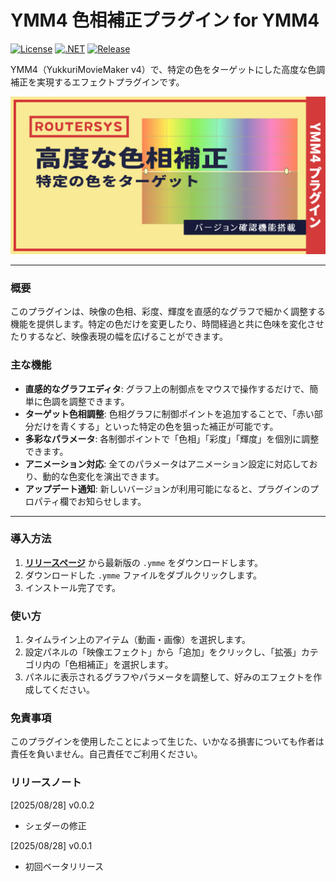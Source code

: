 # YMM4 色相補正プラグイン for YMM4

[![License](https://img.shields.io/badge/license-MIT-blue.svg)](LICENSE)
[![.NET](https://img.shields.io/badge/.NET-9.0-purple.svg)](#)
[![Release](https://img.shields.io/github/v/release/routersys/YMM4-HueCorrection.svg)](https://github.com/routersys/YMM4-HueCorrection/releases)

YMM4（YukkuriMovieMaker v4）で、特定の色をターゲットにした高度な色調補正を実現するエフェクトプラグインです。

![image](https://github.com/routersys/YMM4-HueCorrection/blob/main/HueCorrection.png)

---

### 概要

このプラグインは、映像の色相、彩度、輝度を直感的なグラフで細かく調整する機能を提供します。特定の色だけを変更したり、時間経過と共に色味を変化させたりするなど、映像表現の幅を広げることができます。

### 主な機能

- **直感的なグラフエディタ**: グラフ上の制御点をマウスで操作するだけで、簡単に色調を調整できます。
- **ターゲット色相調整**: 色相グラフに制御ポイントを追加することで、「赤い部分だけを青くする」といった特定の色を狙った補正が可能です。
- **多彩なパラメータ**: 各制御ポイントで「色相」「彩度」「輝度」を個別に調整できます。
- **アニメーション対応**: 全てのパラメータはアニメーション設定に対応しており、動的な色変化を演出できます。
- **アップデート通知**: 新しいバージョンが利用可能になると、プラグインのプロパティ欄でお知らせします。

---

### 導入方法

1. **[リリースページ](https://github.com/routersys/YMM4-HueCorrection/releases)** から最新版の `.ymme` をダウンロードします。
2. ダウンロードした `.ymme` ファイルをダブルクリックします。
3. インストール完了です。

### 使い方
1. タイムライン上のアイテム（動画・画像）を選択します。
2. 設定パネルの「映像エフェクト」から「追加」をクリックし、「拡張」カテゴリ内の「色相補正」を選択します。
3. パネルに表示されるグラフやパラメータを調整して、好みのエフェクトを作成してください。

### 免責事項

このプラグインを使用したことによって生じた、いかなる損害についても作者は責任を負いません。自己責任でご利用ください。

### リリースノート
[2025/08/28] v0.0.2
- シェダーの修正

[2025/08/28] v0.0.1
- 初回ベータリリース
